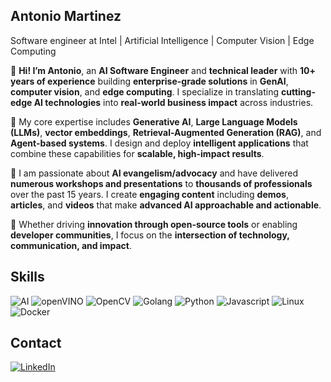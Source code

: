 ## Antonio Martinez

Software engineer at Intel | Artificial Intelligence | Computer Vision | Edge Computing

👋 **Hi! I’m Antonio**, an **AI Software Engineer** and **technical leader** with **10+ years of experience** building **enterprise-grade solutions** in **GenAI**, **computer vision**, and **edge computing**. I specialize in translating **cutting-edge AI technologies** into **real-world business impact** across industries.

🧠 My core expertise includes **Generative AI**, **Large Language Models (LLMs)**, **vector embeddings**, **Retrieval-Augmented Generation (RAG)**, and **Agent-based systems**. I design and deploy **intelligent applications** that combine these capabilities for **scalable, high-impact results**.

🎤 I am passionate about **AI evangelism/advocacy** and have delivered **numerous workshops and presentations** to **thousands of professionals** over the past 15 years. I create **engaging content** including **demos**, **articles**, and **videos** that make **advanced AI approachable and actionable**. 

🚀 Whether driving **innovation through open-source tools** or enabling **developer communities**, I focus on the **intersection of technology, communication, and impact**.

## Skills

![AI](https://img.shields.io/badge/AI-000000?style=for-the-badge&logo=ai&logoColor=white)
![openVINO](https://img.shields.io/badge/openVINO-0071C5?style=for-the-badge&logo=intel&logoColor=white)
![OpenCV](https://img.shields.io/badge/OpenCV-005571?style=for-the-badge&logo=opencv&logoColor=white)
![Golang](https://img.shields.io/badge/Go-00ADD8.svg?style=for-the-badge&logo=Go&logoColor=white)
![Python](https://img.shields.io/badge/Python-3776AB.svg?style=for-the-badge&logo=Python&logoColor=white)
![Javascript](https://img.shields.io/badge/JavaScript-F7DF1E.svg?style=for-the-badge&logo=JavaScript&logoColor=black)
![Linux](https://img.shields.io/badge/Linux-FCC624.svg?style=for-the-badge&logo=Linux&logoColor=black)
![Docker](https://img.shields.io/badge/Docker-2496ED.svg?style=for-the-badge&logo=Docker&logoColor=white)

## Contact

[![LinkedIn](https://img.shields.io/badge/LinkedIn-0077B5?style=for-the-badge&logo=linkedin&logoColor=white)](https://www.linkedin.com/in/antoniomtz/)
